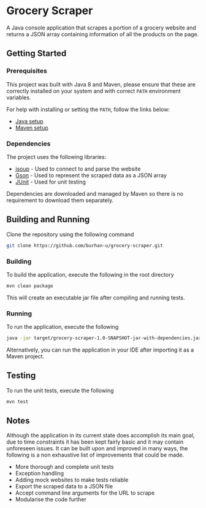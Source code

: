# Grocery Scraper
A Java console application that scrapes a portion of a grocery website and returns a JSON array containing information of all the products on the page.

## Getting Started
### Prerequisites
This project was built with Java 8 and Maven, please ensure that these are correctly installed on your system and with correct `PATH` environment variables.

For help with installing or setting the `PATH`, follow the links below:
* [Java setup](https://www.java.com/en/download/help/path.xml)
* [Maven setup](https://maven.apache.org/install.html)

### Dependencies
The project uses the following libraries:
* [jsoup](https://github.com/jhy/jsoup) - Used to connect to and parse the website
* [Gson](https://github.com/google/gson) - Used to represent the scraped data as a JSON array
* [JUnit](https://github.com/junit-team/junit5) - Used for unit testing

Dependencies are downloaded and managed by Maven so there is no requirement to download them separately.

## Building and Running
Clone the repository using the following command
```bash
git clone https://github.com/burhan-u/grocery-scraper.git
```

### Building
To build the application, execute the following in the root directory
```bash
mvn clean package
```
This will create an executable jar file after compiling and running tests.

### Running
To run the application, execute the following
```bash
java -jar target/grocery-scraper-1.0-SNAPSHOT-jar-with-dependencies.jar
```
Alternatively, you can run the application in your IDE after importing it as a Maven project.

## Testing
To run the unit tests, execute the following
```bash
mvn test
```

## Notes
Although the application in its current state does accomplish its main goal, due to time constraints it has been kept fairly basic and it may contain unforeseen issues. It can be built upon and improved in many ways, the following is a non exhaustive list of improvements that could be made.

* More thorough and complete unit tests
* Exception handling
* Adding mock websites to make tests reliable
* Export the scraped data to a JSON file
* Accept command line arguments for the URL to scrape
* Modularise the code further
